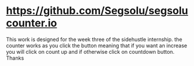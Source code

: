 # https://github.com/Segsolu/segsolucounter.io
This work is designed for the week three of the sidehustle internship. the counter works as you click the button meaning that if you want an increase you will click on count up and if otherwise click on countdown button. Thanks
